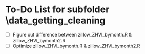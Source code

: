 # To-Do List for subfolder \data_getting_cleaning

- [ ] Figure out difference between zillow_ZHVI_bymonth.R & zillow_ZHVI_bymonth2.R
- [ ] Optimize zillow_ZHVI_bymonth.R & zillow_ZHVI_bymonth2.R

